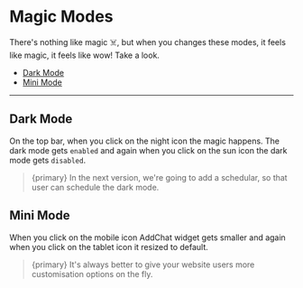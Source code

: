 # Magic Modes

There's nothing like magic ☠️, but when you changes these modes, it feels like magic, it feels like wow! Take a look.

- [Dark Mode](#Dark-Mode)
- [Mini Mode](#Mini-Mode)

---

<a name="Dark-Mode"></a>
## Dark Mode

On the top bar, when you click on the night icon <larecipe-badge type="primary" circle icon="fa fa-moon-o"></larecipe-badge> the magic happens.
The dark mode gets `enabled` and again when you click on the sun icon <larecipe-badge type="primary" circle icon="fa fa-sun-o"></larecipe-badge> the dark mode gets `disabled`.

>{primary} In the next version, we're going to add a schedular, so that user can schedule the dark mode.


<a name="Mini-Mode"></a>
## Mini Mode

When you click on the mobile icon <larecipe-badge type="primary" circle icon="fa fa-mobile"></larecipe-badge> AddChat widget gets smaller and again when you click on the tablet icon <larecipe-badge type="primary" circle icon="fa fa-tablet"></larecipe-badge> it resized to default.

>{primary} It's always better to give your website users more customisation options on the fly.
